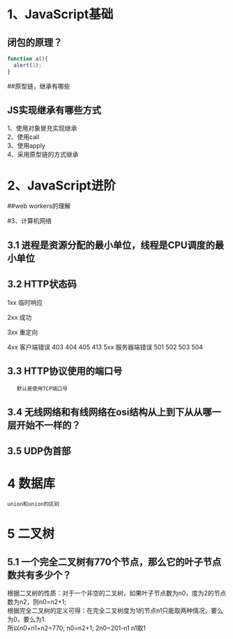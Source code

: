 # 1、JavaScript基础
## 闭包的原理？
```javascript
function a(){
  alert(1);
}
```

##原型链，继承有哪些

## JS实现继承有哪些方式
1、使用对象冒充实现继承  
2、使用call  
3、使用apply  
4、采用原型链的方式继承  

# 2、JavaScript进阶

##web workers的理解

#3、计算机网络

## 3.1 进程是资源分配的最小单位，线程是CPU调度的最小单位

## 3.2 HTTP状态码

1xx 临时响应

2xx 成功


3xx 重定向

4xx 客户端错误
403
404
405
413
5xx 服务器端错误
501
502
503
504
## 3.3 HTTP协议使用的端口号
       默认是使用TCP端口号
## 3.4 无线网络和有线网络在osi结构从上到下从从哪一层开始不一样的？

## 3.5 UDP伪首部

# 4 数据库
    union和union的区别
# 5 二叉树
## 5.1 一个完全二叉树有770个节点，那么它的叶子节点数共有多少个？  
根据二叉树的性质：对于一个非空的二叉树，如果叶子节点数为n0，度为2的节点数为n2，则n0=n2+1;  
根据完全二叉树的定义可得：在完全二叉树度为1的节点n1只能取两种情况，要么为0，要么为1.  
所以n0+n1+n2=770;
n0=n2+1;
2n0=201-n1
n1取1



